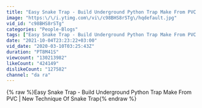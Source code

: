 ```yaml
---
title: "Easy Snake Trap - Build Underground Python Trap Make From PVC | New Technique Of Snake Trap"
image: "https:\/\/i.ytimg.com\/vi\/c98BHS8rSTg\/hqdefault.jpg"
vid_id: "c98BHS8rSTg"
categories: "People-Blogs"
tags: ["Easy Snake Trap - Build Underground Python Trap Make From PVC | New Technique Of Snake Trap","deep hole snake trap","snake trap"]
date: "2021-10-04T23:23:22+03:00"
vid_date: "2020-03-10T03:25:43Z"
duration: "PT8M41S"
viewcount: "130213982"
likeCount: "424149"
dislikeCount: "127582"
channel: "da ra"
---
```

{% raw %}Easy Snake Trap - Build Underground Python Trap Make From PVC | New Technique Of Snake Trap{% endraw %}
